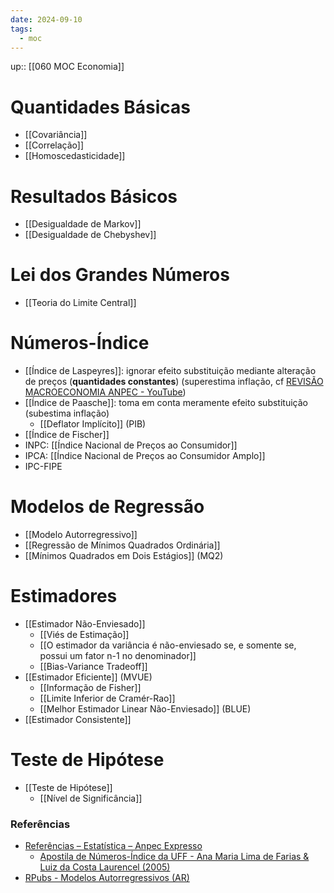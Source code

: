 ```yaml
---
date: 2024-09-10
tags:
  - moc
---
```

up:: [[060 MOC Economia]]

# Quantidades Básicas
- [[Covariância]]
- [[Correlação]]
- [[Homoscedasticidade]]

# Resultados Básicos
- [[Desigualdade de Markov]]
- [[Desigualdade de Chebyshev]]

# Lei dos Grandes Números
- [[Teoria do Limite Central]]

# Números-Índice
- [[Índice de Laspeyres]]: ignorar efeito substituição mediante alteração de preços (**quantidades constantes**) (superestima inflação, cf [REVISÃO MACROECONOMIA ANPEC - YouTube](https://youtu.be/VQI_N-1PZds?t=973))
- [[Índice de Paasche]]: toma em conta meramente efeito substituição (subestima inflação)
	- [[Deflator Implícito]] (PIB)
- [[Índice de Fischer]]
- INPC: [[Índice Nacional de Preços ao Consumidor]]
- IPCA: [[Índice Nacional de Preços ao Consumidor Amplo]]
- IPC-FIPE

# Modelos de Regressão
- [[Modelo Autorregressivo]]
- [[Regressão de Mínimos Quadrados Ordinária]]
- [[Mínimos Quadrados em Dois Estágios]] (MQ2)

# Estimadores
- [[Estimador Não-Enviesado]]
	- [[Viés de Estimação]]
	- [[O estimador da variância é não-enviesado se, e somente se, possui um fator n-1 no denominador]]
	- [[Bias-Variance Tradeoff]]
- [[Estimador Eficiente]] (MVUE)
	- [[Informação de Fisher]]
	- [[Limite Inferior de Cramér-Rao]]
	- [[Melhor Estimador Linear Não-Enviesado]] (BLUE)
- [[Estimador Consistente]]

# Teste de Hipótese
- [[Teste de Hipótese]]
	- [[Nível de Significância]]


### Referências
- [Referências – Estatística – Anpec Expresso](https://anpecexpresso.com/2018/12/12/referencias-estatistica/)
	- [Apostila de Números-Índice da UFF - Ana Maria Lima de Farias & Luiz da Costa Laurencel (2005)](https://anpecexpresso.com/wp-content/uploads/2018/12/nc3bameros-c3adndice.pdf) 
- [RPubs - Modelos Autorregressivos (AR)](https://rpubs.com/hudsonchavs/modeloar)